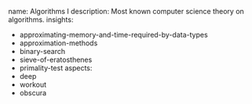 name: Algorithms I
description: Most known computer science theory on algorithms.
insights:
  - approximating-memory-and-time-required-by-data-types
  - approximation-methods
  - binary-search
  - sieve-of-eratosthenes
  - primality-test
aspects:
  - deep
  - workout
  - obscura
